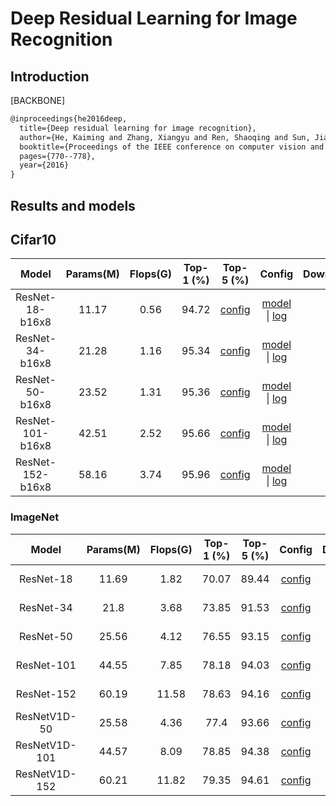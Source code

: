 # Deep Residual Learning for Image Recognition

## Introduction

[BACKBONE]

```latex
@inproceedings{he2016deep,
  title={Deep residual learning for image recognition},
  author={He, Kaiming and Zhang, Xiangyu and Ren, Shaoqing and Sun, Jian},
  booktitle={Proceedings of the IEEE conference on computer vision and pattern recognition},
  pages={770--778},
  year={2016}
}
```

## Results and models

## Cifar10

|         Model         | Params(M) | Flops(G) | Top-1 (%) | Top-5 (%) | Config | Download |
|:---------------------:|:---------:|:--------:|:---------:|:---------:|:---------:|:--------:|
| ResNet-18-b16x8 | 11.17 | 0.56 | 94.72 | [config](https://github.com/open-mmlab/mmclassification/blob/master/configs/resnet/resnet18_b16x8_cifar10.py) | [model](https://download.openmmlab.com/mmclassification/v0/resnet/resnet18_b16x8_cifar10_20200823-f906fa4e.pth) &#124; [log](https://download.openmmlab.com/mmclassification/v0/resnet/resnet18_b16x8_cifar10_20200823-f906fa4e.log.json) |
| ResNet-34-b16x8 | 21.28 | 1.16 | 95.34 | [config](https://github.com/open-mmlab/mmclassification/blob/master/configs/resnet/resnet34_b16x8_cifar10.py) | [model](https://download.openmmlab.com/mmclassification/v0/resnet/resnet34_b16x8_cifar10_20200823-52d5d832.pth) &#124; [log](https://download.openmmlab.com/mmclassification/v0/resnet/resnet34_b16x8_cifar10_20200823-52d5d832.log.json) |
| ResNet-50-b16x8 | 23.52 | 1.31 | 95.36 | [config](https://github.com/open-mmlab/mmclassification/blob/master/configs/resnet/resnet50_b16x8_cifar10.py) | [model](https://download.openmmlab.com/mmclassification/v0/resnet/resnet50_b16x8_cifar10_20200823-882aa7b1.pth) &#124; [log](https://download.openmmlab.com/mmclassification/v0/resnet/resnet50_b16x8_cifar10_20200823-882aa7b1.log.json) |
| ResNet-101-b16x8 | 42.51 | 2.52 | 95.66 | [config](https://github.com/open-mmlab/mmclassification/blob/master/configs/resnet/resnet101_b16x8_cifar10.py) | [model](https://download.openmmlab.com/mmclassification/v0/resnet/resnet101_b16x8_cifar10_20200823-d9501bbc.pth) &#124; [log](https://download.openmmlab.com/mmclassification/v0/resnet/resnet101_b16x8_cifar10_20200823-d9501bbc.log.json) |
| ResNet-152-b16x8 | 58.16 | 3.74 | 95.96 | [config](https://github.com/open-mmlab/mmclassification/blob/master/configs/resnet/resnet152_b16x8_cifar10.py) | [model](https://download.openmmlab.com/mmclassification/v0/resnet/resnet152_b16x8_cifar10_20200823-ad4d5d0c.pth) &#124; [log](https://download.openmmlab.com/mmclassification/v0/resnet/resnet152_b16x8_cifar10_20200823-ad4d5d0c.log.json) |

### ImageNet

|         Model         | Params(M) | Flops(G) | Top-1 (%) | Top-5 (%) | Config | Download |
|:---------------------:|:---------:|:--------:|:---------:|:---------:|:---------:|:--------:|
| ResNet-18             | 11.69     | 1.82     | 70.07 | 89.44 | [config](https://github.com/open-mmlab/mmclassification/blob/master/configs/resnet/resnet18_b32x8_imagenet.py) | [model](https://download.openmmlab.com/mmclassification/v0/resnet/resnet18_batch256_imagenet_20200708-34ab8f90.pth) &#124; [log](https://download.openmmlab.com/mmclassification/v0/resnet/resnet18_batch256_imagenet_20200708-34ab8f90.log.json) |
| ResNet-34             | 21.8      | 3.68     | 73.85 | 91.53 | [config](https://github.com/open-mmlab/mmclassification/blob/master/configs/resnet/resnet34_b32x8_imagenet.py) | [model](https://download.openmmlab.com/mmclassification/v0/resnet/resnet34_batch256_imagenet_20200708-32ffb4f7.pth) &#124; [log](https://download.openmmlab.com/mmclassification/v0/resnet/resnet34_batch256_imagenet_20200708-32ffb4f7.log.json) |
| ResNet-50             | 25.56     | 4.12     | 76.55 | 93.15 | [config](https://github.com/open-mmlab/mmclassification/blob/master/configs/resnet/resnet50_b32x8_imagenet.py) | [model](https://download.openmmlab.com/mmclassification/v0/resnet/resnet50_batch256_imagenet_20200708-cfb998bf.pth) &#124; [log](https://download.openmmlab.com/mmclassification/v0/resnet/resnet50_batch256_imagenet_20200708-cfb998bf.log.json) |
| ResNet-101            | 44.55     | 7.85     | 78.18 | 94.03 | [config](https://github.com/open-mmlab/mmclassification/blob/master/configs/resnet/resnet101_b32x8_imagenet.py) | [model](https://download.openmmlab.com/mmclassification/v0/resnet/resnet101_batch256_imagenet_20200708-753f3608.pth) &#124; [log](https://download.openmmlab.com/mmclassification/v0/resnet/resnet101_batch256_imagenet_20200708-753f3608.log.json) |
| ResNet-152            | 60.19     | 11.58    | 78.63 | 94.16 | [config](https://github.com/open-mmlab/mmclassification/blob/master/configs/resnet/resnet152_b32x8_imagenet.py) | [model](https://download.openmmlab.com/mmclassification/v0/resnet/resnet152_batch256_imagenet_20200708-ec25b1f9.pth) &#124; [log](https://download.openmmlab.com/mmclassification/v0/resnet/resnet152_batch256_imagenet_20200708-ec25b1f9.log.json) |
| ResNetV1D-50          | 25.58     | 4.36     | 77.4  | 93.66 | [config](https://github.com/open-mmlab/mmclassification/blob/master/configs/resnet/resnetv1d50_b32x8_imagenet.py) | [model](https://download.openmmlab.com/mmclassification/v0/resnet/resnetv1d50_batch256_imagenet_20200708-1ad0ce94.pth) &#124; [log](https://download.openmmlab.com/mmclassification/v0/resnet/resnetv1d50_batch256_imagenet_20200708-1ad0ce94.log.json) |
| ResNetV1D-101         | 44.57     | 8.09     | 78.85 | 94.38 | [config](https://github.com/open-mmlab/mmclassification/blob/master/configs/resnet/resnetv1d101_b32x8_imagenet.py) | [model](https://download.openmmlab.com/mmclassification/v0/resnet/resnetv1d101_batch256_imagenet_20200708-9cb302ef.pth) &#124; [log](https://download.openmmlab.com/mmclassification/v0/resnet/resnetv1d101_batch256_imagenet_20200708-9cb302ef.log.json) |
| ResNetV1D-152         | 60.21     | 11.82    | 79.35 | 94.61 | [config](https://github.com/open-mmlab/mmclassification/blob/master/configs/resnet/resnetv1d152_b32x8_imagenet.py) | [model](https://download.openmmlab.com/mmclassification/v0/resnet/resnetv1d152_batch256_imagenet_20200708-e79cb6a2.pth) &#124; [log](https://download.openmmlab.com/mmclassification/v0/resnet/resnetv1d152_batch256_imagenet_20200708-e79cb6a2.log.json) |

